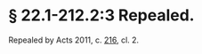 # § 22.1-212.2:3 Repealed.

<p>Repealed by Acts 2011, c. <a href='http://lis.virginia.gov/cgi-bin/legp604.exe?111+ful+CHAP0216'>216</a>, cl. 2.</p>